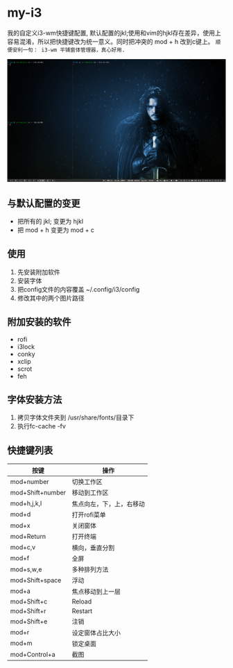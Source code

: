 # my-i3
我的自定义i3-wm快捷键配置, 默认配置的jkl;使用和vim的hjkl存在差异，使用上容易混淆，所以把快捷键改为统一意义。同时把冲突的 mod + h  改到c键上。
`顺便安利一句： i3-wm 平铺窗体管理器，真心好用.`

![成品](screenshot.png)

## 与默认配置的变更
- 把所有的 jkl; 变更为 hjkl
- 把 mod + h  变更为 mod + c

## 使用
1. 先安装附加软件
2. 安装字体
3. 把config文件的内容覆盖 ~/.config/i3/config 
4. 修改其中的两个图片路径

## 附加安装的软件
- rofi
- i3lock
- conky
- xclip
- scrot
- feh

## 字体安装方法
1. 拷贝字体文件夹到 /usr/share/fonts/目录下
2. 执行fc-cache -fv

## 快捷键列表

|按键|操作|
|---|---|
|mod+number|切换工作区|
|mod+Shift+number|移动到工作区|
|mod+h,j,k,l|焦点向左，下，上，右移动|
|mod+d|打开rofi菜单|
|mod+x|关闭窗体|
|mod+Return|打开终端|
|mod+c,v|横向，垂直分割|
|mod+f|全屏|
|mod+s,w,e|多种排列方法|
|mod+Shift+space|浮动|
|mod+a|焦点移动到上一层|
|mod+Shift+c|Reload|
|mod+Shift+r|Restart|
|mod+Shift+e|注销|
|mod+r|设定窗体占比大小|
|mod+m|锁定桌面|
|mod+Control+a|截图|
